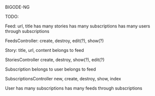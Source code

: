 BIGODE-NG

TODO:

Feed:
	url, title
	has many stories
	has many subscriptions
	has many users through subscriptions

FeedsController:
	create, destroy, edit(?), show(?)

Story:
	title, url, content
	belongs to feed

StoriesController
	create, destroy, show(?), edit(?)

Subscription
	belongs to user
	belongs to feed

SubscriptionsController
	new, create, destroy, show, index

User
	has many subscriptions
	has many feeds through subscriptions
